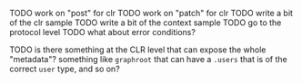 TODO work on "post" for clr
TODO work on "patch" for clr
TODO write a bit of the clr sample
TODO write a bit of the context sample
TODO go to the protocol level
TODO what about error conditions?



TODO is there something at the CLR level that can expose the whole "metadata"? something like `graphroot` that can have a `.users` that is of the correct `user` type, and so on?